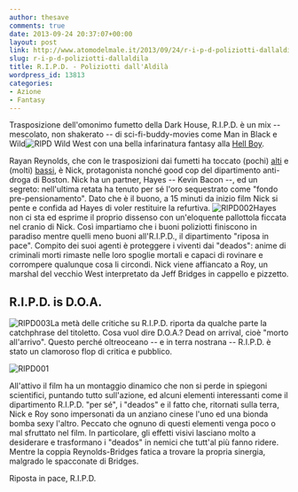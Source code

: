 ```yaml
---
author: thesave
comments: true
date: 2013-09-24 20:37:07+00:00
layout: post
link: http://www.atomodelmale.it/2013/09/24/r-i-p-d-poliziotti-dallaldila/
slug: r-i-p-d-poliziotti-dallaldila
title: R.I.P.D. - Poliziotti dall'Aldilà
wordpress_id: 13813
categories:
- Azione
- Fantasy
---
```


Trasposizione dell'omonimo fumetto della Dark House, R.I.P.D. è un mix -- mescolato, non shakerato -- di sci-fi-buddy-movies come Man in Black e Wild![RIPD](http://www.atomodelmale.it/wp-content/uploads/2013/09/RIPD-188x300.jpg) Wild West con una bella infarinatura fantasy alla [Hell Boy](http://www.atomodelmale.it/2008/07/25/hellboy-ii-the-golden-army/).

Rayan Reynolds, che con le trasposizioni dai fumetti ha toccato (pochi) [alti](http://www.atomodelmale.it/2009/05/23/x-men-le-origini-wolverine/) e (molti) [bassi](http://www.atomodelmale.it/2011/09/07/lanterna-verde/), è Nick, protagonista nonché good cop del dipartimento anti-droga di Boston. Nick ha un partner, Hayes -- Kevin Bacon --, ed un segreto: nell'ultima retata ha tenuto per sé l'oro sequestrato come "fondo pre-pensionamento". Dato che è il buono, a 15 minuti da inizio film Nick si pente e confida ad Hayes di voler restituire la refurtiva. ![RIPD002](http://www.atomodelmale.it/wp-content/uploads/2013/09/RIPD002-300x125.jpg)Hayes non ci sta ed esprime il proprio dissenso con un'eloquente pallottola ficcata nel cranio di Nick. Così impartiamo che i buoni poliziotti finiscono in paradiso mentre quelli meno buoni all'R.I.P.D., il dipartimento "riposa in pace". Compito dei suoi agenti è proteggere i viventi dai "deados": anime di criminali morti rimaste nelle loro spoglie mortali e capaci di rovinare e corrompere qualunque cosa li circondi. Nick viene affiancato a Roy, un marshal del vecchio West interpretato da Jeff Bridges in cappello e pizzetto.





## R.I.P.D. is D.O.A.


![RIPD003](http://www.atomodelmale.it/wp-content/uploads/2013/09/RIPD003-300x200.jpg)La metà delle critiche su R.I.P.D. riporta da qualche parte la catchphrase del titoletto. Cosa vuol dire D.O.A.? Dead on arrival, cioè "morto all'arrivo". Questo perché oltreoceano -- e in terra nostrana -- R.I.P.D. è stato un clamoroso flop di critica e pubblico.

![RIPD001](http://www.atomodelmale.it/wp-content/uploads/2013/09/RIPD001-300x175.jpg)

All'attivo il film ha un montaggio dinamico che non si perde in spiegoni scientifici, puntando tutto sull'azione, ed alcuni elementi interessanti come il dipartimento R.I.P.D. "per sé", i "deados" e il fatto che, ritornati sulla terra, Nick e Roy sono impersonati da un anziano cinese l'uno ed una bionda bomba sexy l'altro. Peccato che ognuno di questi elementi venga poco o mal sfruttato nel film. In particolare, gli effetti visivi lasciano molto a desiderare e trasformano i "deados" in nemici che tutt'al più fanno ridere. Mentre la coppia Reynolds-Bridges fatica a trovare la propria sinergia, malgrado le spacconate di Bridges.

Riposta in pace, R.I.P.D.
